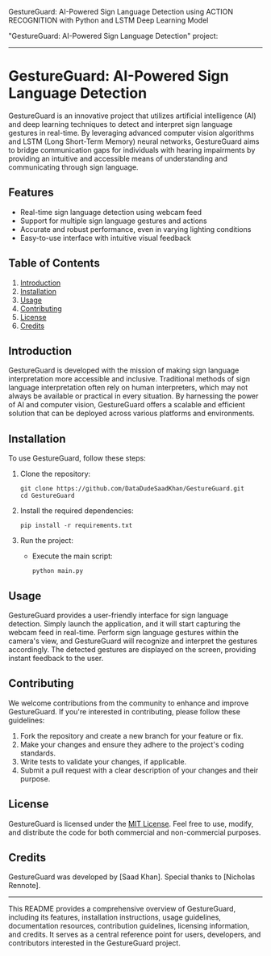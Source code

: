 GestureGuard: AI-Powered Sign Language Detection using ACTION RECOGNITION with Python and LSTM Deep Learning Model

"GestureGuard: AI-Powered Sign Language Detection" project:

---

# GestureGuard: AI-Powered Sign Language Detection

GestureGuard is an innovative project that utilizes artificial intelligence (AI) and deep learning techniques to detect and interpret sign language gestures in real-time. By leveraging advanced computer vision algorithms and LSTM (Long Short-Term Memory) neural networks, GestureGuard aims to bridge communication gaps for individuals with hearing impairments by providing an intuitive and accessible means of understanding and communicating through sign language.

## Features

- Real-time sign language detection using webcam feed
- Support for multiple sign language gestures and actions
- Accurate and robust performance, even in varying lighting conditions
- Easy-to-use interface with intuitive visual feedback

## Table of Contents

1. [Introduction](#introduction)
2. [Installation](#installation)
3. [Usage](#usage)
4. [Contributing](#contributing)
5. [License](#license)
6. [Credits](#credits)

## Introduction

GestureGuard is developed with the mission of making sign language interpretation more accessible and inclusive. Traditional methods of sign language interpretation often rely on human interpreters, which may not always be available or practical in every situation. By harnessing the power of AI and computer vision, GestureGuard offers a scalable and efficient solution that can be deployed across various platforms and environments.

## Installation

To use GestureGuard, follow these steps:

1. Clone the repository:
   ```
   git clone https://github.com/DataDudeSaadKhan/GestureGuard.git
   cd GestureGuard
   ```

2. Install the required dependencies:
   ```
   pip install -r requirements.txt
   ```

3. Run the project:
   - Execute the main script:
     ```
     python main.py
     ```

## Usage

GestureGuard provides a user-friendly interface for sign language detection. Simply launch the application, and it will start capturing the webcam feed in real-time. Perform sign language gestures within the camera's view, and GestureGuard will recognize and interpret the gestures accordingly. The detected gestures are displayed on the screen, providing instant feedback to the user.

## Contributing

We welcome contributions from the community to enhance and improve GestureGuard. If you're interested in contributing, please follow these guidelines:

1. Fork the repository and create a new branch for your feature or fix.
2. Make your changes and ensure they adhere to the project's coding standards.
3. Write tests to validate your changes, if applicable.
4. Submit a pull request with a clear description of your changes and their purpose.

## License

GestureGuard is licensed under the [MIT License](LICENSE). Feel free to use, modify, and distribute the code for both commercial and non-commercial purposes.

## Credits

GestureGuard was developed by [Saad Khan]. Special thanks to [Nicholas Rennote].

---

This README provides a comprehensive overview of GestureGuard, including its features, installation instructions, usage guidelines, documentation resources, contribution guidelines, licensing information, and credits. It serves as a central reference point for users, developers, and contributors interested in the GestureGuard project.
